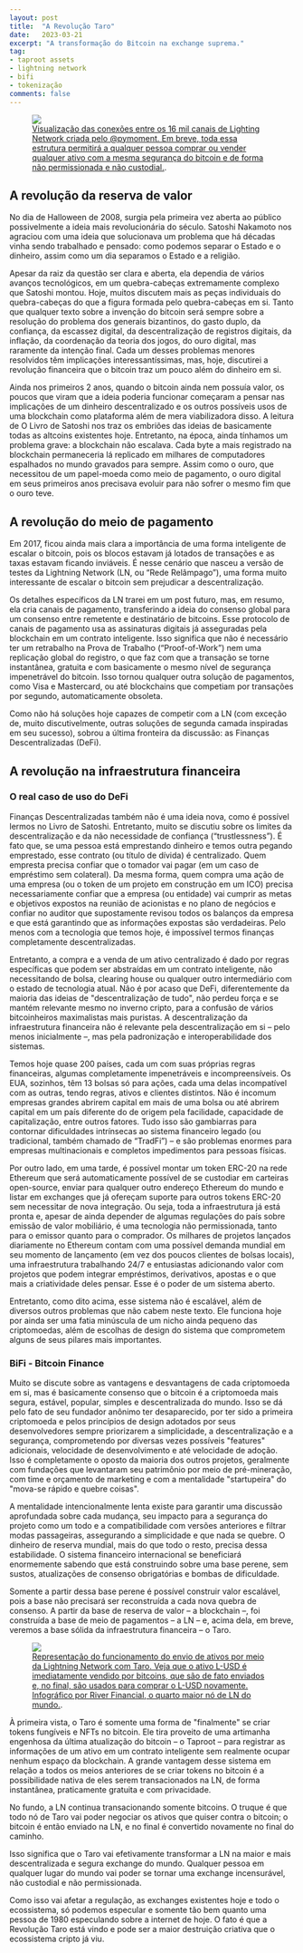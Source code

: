 ```yaml
---
layout: post
title:  "A Revolução Taro"
date:   2023-03-21
excerpt: "A transformação do Bitcoin na exchange suprema."
tag:
- taproot assets
- lightning network
- bifi
- tokenização
comments: false
---
```


<figure>
	<a href="https://twitter.com/pymoment/status/1458098341313716241"><img src="https://pbs.twimg.com/media/FDw0sELWEAkST26?format=png&name=900x900"></a>
	<figcaption><a href="https://twitter.com/pymoment/status/1458098341313716241" title="Visualização das conexões entre os 16 mil canais de Lighting Network criada pelo @pymoment. Em breve, toda essa estrutura permitirá a qualquer pessoa comprar ou vender qualquer ativo com a mesma segurança do bitcoin e de forma não permissionada e não custodial.">Visualização das conexões entre os 16 mil canais de Lighting Network criada pelo @pymoment. Em breve, toda essa estrutura permitirá a qualquer pessoa comprar ou vender qualquer ativo com a mesma segurança do bitcoin e de forma não permissionada e não custodial.</a>.</figcaption>
</figure>

## A revolução da reserva de valor

No dia de Halloween de 2008, surgia pela primeira vez aberta ao público possivelmente a ideia mais revolucionária do século. Satoshi Nakamoto nos agraciou com uma ideia que solucionava um problema que há décadas vinha sendo trabalhado e pensado: como podemos separar o Estado e o dinheiro, assim como um dia separamos o Estado e a religião. 

Apesar da raiz da questão ser clara e aberta, ela dependia de vários avanços tecnológicos, em um quebra-cabeças extremamente complexo que Satoshi montou. Hoje, muitos discutem mais as peças individuais do quebra-cabeças do que a figura formada pelo quebra-cabeças em si. Tanto que qualquer texto sobre a invenção do bitcoin será sempre sobre a resolução do problema dos generais bizantinos, do gasto duplo, da confiança, da escassez digital, da descentralização de registros digitais, da inflação, da coordenação da teoria dos jogos, do ouro digital, mas raramente da intenção final. Cada um desses problemas menores resolvidos têm implicações interessantíssimas, mas, hoje, discutirei a revolução financeira que o bitcoin traz um pouco além do dinheiro em si.

Ainda nos primeiros 2 anos, quando o bitcoin ainda nem possuía valor, os poucos que viram que a ideia poderia funcionar começaram a pensar nas implicações de um dinheiro descentralizado e os outros possíveis usos de uma blockchain como plataforma além de mera viabilizadora disso. A leitura de O Livro de Satoshi nos traz os embriões das ideias de basicamente todas as altcoins existentes hoje. Entretanto, na época, ainda tínhamos um problema grave: a blockchain não escalava. Cada byte a mais registrado na blockchain permaneceria lá replicado em milhares de computadores espalhados no mundo gravados para sempre. Assim como o ouro, que necessitou de um papel-moeda como meio de pagamento, o ouro digital em seus primeiros anos precisava evoluir para não sofrer o mesmo fim que o ouro teve.

## A revolução do meio de pagamento

Em 2017, ficou ainda mais clara a importância de uma forma inteligente de escalar o bitcoin, pois os blocos estavam já lotados de transações e as taxas estavam ficando inviáveis. É nesse cenário que nasceu a versão de testes da Lightning Network (LN, ou “Rede Relâmpago”), uma forma muito interessante de escalar o bitcoin sem prejudicar a descentralização. 

Os detalhes específicos da LN trarei em um post futuro, mas, em resumo, ela cria canais de pagamento, transferindo a ideia do consenso global para um consenso entre remetente e destinatário de bitcoins. Esse protocolo de canais de pagamento usa as assinaturas digitais já asseguradas pela blockchain em um contrato inteligente. Isso significa que não é necessário ter um retrabalho na Prova de Trabalho (“Proof-of-Work”) nem uma replicação global do registro, o que faz com que a transação se torne instantânea, gratuita e com basicamente o mesmo nível de segurança impenetrável do bitcoin. Isso tornou qualquer outra solução de pagamentos, como Visa e Mastercard, ou até blockchains que competiam por transações por segundo, automaticamente obsoleta. 

Como não há soluções hoje capazes de competir com a LN (com exceção de, muito discutivelmente, outras soluções de segunda camada inspiradas em seu sucesso), sobrou a última fronteira da discussão: as Finanças Descentralizadas (DeFi). 

## A revolução na infraestrutura financeira

### O real caso de uso do DeFi
Finanças Descentralizadas também não é uma ideia nova, como é possível lermos no Livro de Satoshi. Entretanto, muito se discutiu sobre os limites da descentralização e da não necessidade de confiança (“trustlessness”). É fato que, se uma pessoa está emprestando dinheiro e temos outra pegando emprestado, esse contrato (ou título de dívida) é centralizado. Quem empresta precisa confiar que o tomador vai pagar (em um caso de empréstimo sem colateral). Da mesma forma, quem compra uma ação de uma empresa (ou o token de um projeto em construção em um ICO) precisa necessariamente confiar que a empresa (ou entidade) vai cumprir as metas e objetivos expostos na reunião de acionistas e no plano de negócios e confiar no auditor que supostamente revisou todos os balanços da empresa e que está garantindo que as informações expostas são verdadeiras. Pelo menos com a tecnologia que temos hoje, é impossível termos finanças completamente descentralizadas.

Entretanto, a compra e a venda de um ativo centralizado é dado por regras específicas que podem ser abstraídas em um contrato inteligente, não necessitando de bolsa, clearing house ou qualquer outro intermediário com o estado de tecnologia atual. Não é por acaso que DeFi, diferentemente da maioria das ideias de "descentralização de tudo", não perdeu força e se mantém relevante mesmo no inverno cripto, para a confusão de vários bitcoinheiros maximalistas mais puristas. A descentralização da infraestrutura financeira não é relevante pela descentralização em si – pelo menos inicialmente –, mas pela padronização e interoperabilidade dos sistemas. 

Temos hoje quase 200 países, cada um com suas próprias regras financeiras, algumas completamente impenetráveis e incompreensíveis. Os EUA, sozinhos, têm 13 bolsas só para ações, cada uma delas incompatível com as outras, tendo regras, ativos e clientes distintos. Não é incomum empresas grandes abrirem capital em mais de uma bolsa ou até abrirem capital em um país diferente do de origem pela facilidade, capacidade de capitalização, entre outros fatores. Tudo isso são gambiarras para contornar dificuldades intrínsecas ao sistema financeiro legado (ou tradicional, também chamado de “TradFi”) – e são problemas enormes para empresas multinacionais e completos impedimentos para pessoas físicas. 

Por outro lado, em uma tarde, é possível montar um token ERC-20 na rede Ethereum que será automaticamente possível de se custodiar em carteiras open-source, enviar para qualquer outro endereço Ethereum do mundo e listar em exchanges que já ofereçam suporte para outros tokens ERC-20 sem necessitar de nova integração. Ou seja, toda a infraestrutura já está pronta e, apesar de ainda depender de algumas regulações do país sobre emissão de valor mobiliário, é uma tecnologia não permissionada, tanto para o emissor quanto para o comprador. Os milhares de projetos lançados diariamente no Ethereum contam com uma possível demanda mundial em seu momento de lançamento (em vez dos poucos clientes de bolsas locais), uma infraestrutura trabalhando 24/7 e entusiastas adicionando valor com projetos que podem integrar empréstimos, derivativos, apostas e o que mais a criatividade deles pensar. Esse é o poder de um sistema aberto.

Entretanto, como dito acima, esse sistema não é escalável, além de diversos outros problemas que não cabem neste texto. Ele funciona hoje por ainda ser uma fatia minúscula de um nicho ainda pequeno das criptomoedas, além de escolhas de design do sistema que comprometem alguns de seus pilares mais importantes.

### BiFi - Bitcoin Finance
Muito se discute sobre as vantagens e desvantagens de cada criptomoeda em si, mas é basicamente consenso que o bitcoin é a criptomoeda mais segura, estável, popular, simples e descentralizada do mundo. Isso se dá pelo fato de seu fundador anônimo ter desaparecido, por ter sido a primeira criptomoeda e pelos princípios de design adotados por seus desenvolvedores sempre priorizarem a simplicidade, a descentralização e a segurança, comprometendo por diversas vezes possíveis "features" adicionais, velocidade de desenvolvimento e até velocidade de adoção. Isso é completamente o oposto da maioria dos outros projetos, geralmente com fundações que levantaram seu patrimônio por meio de pré-mineração, com time e orçamento de marketing e com a mentalidade "startupeira" do "mova-se rápido e quebre coisas". 

A mentalidade intencionalmente lenta existe para garantir uma discussão aprofundada sobre cada mudança, seu impacto para a segurança do projeto como um todo e a compatibilidade com versões anteriores e filtrar modas passageiras, assegurando a simplicidade e que nada se quebre. O dinheiro de reserva mundial, mais do que todo o resto, precisa dessa estabilidade. O sistema financeiro internacional se beneficiará enormemente sabendo que está construindo sobre uma base perene, sem sustos, atualizações de consenso obrigatórias e bombas de dificuldade.

Somente a partir dessa base perene é possível construir valor escalável, pois a base não precisará ser reconstruída a cada nova quebra de consenso. A partir da base de reserva de valor – a blockchain –, foi construída a base de meio de pagamentos – a LN – e, acima dela, em breve, veremos a base sólida da infraestrutura financeira – o Taro.

<figure>
	<a href="https://river.com/learn/what-is-taro-in-bitcoin/"><img src="https://river.com/learn/images/articles/taro-bitcoin-lightning.png"></a>
	<figcaption><a href="https://river.com/learn/what-is-taro-in-bitcoin/" title="Representação do funcionamento do envio de ativos por meio da Lightning Network com Taro. Veja que o ativo L-USD é imediatamente vendido por bitcoins, que são de fato enviados e, no final, são usados para comprar o L-USD novamente. Infográfico por River Financial, o quarto maior nó de LN do mundo.">Representação do funcionamento do envio de ativos por meio da Lightning Network com Taro. Veja que o ativo L-USD é imediatamente vendido por bitcoins, que são de fato enviados e, no final, são usados para comprar o L-USD novamente. Infográfico por River Financial, o quarto maior nó de LN do mundo.</a>.</figcaption>
</figure>

À primeira vista, o Taro é somente uma forma de "finalmente" se criar tokens fungíveis e NFTs no bitcoin. Ele tira proveito de uma artimanha engenhosa da última atualização do bitcoin – o Taproot – para registrar as informações de um ativo em um contrato inteligente sem realmente ocupar nenhum espaço da blockchain. A grande vantagem desse sistema em relação a todos os meios anteriores de se criar tokens no bitcoin é a possibilidade nativa de eles serem transacionados na LN, de forma instantânea, praticamente gratuita e com privacidade. 

No fundo, a LN continua transacionando somente bitcoins. O truque é que todo nó de Taro vai poder negociar os ativos que quiser contra o bitcoin; o bitcoin é então enviado na LN, e no final é convertido novamente no final do caminho. 

Isso significa que o Taro vai efetivamente transformar a LN na maior e mais descentralizada e segura exchange do mundo. Qualquer pessoa em qualquer lugar do mundo vai poder se tornar uma exchange incensurável, não custodial e não permissionada.

Como isso vai afetar a regulação, as exchanges existentes hoje e todo o ecossistema, só podemos especular e somente tão bem quanto uma pessoa de 1980 especulando sobre a internet de hoje. O fato é que a Revolução Taro está vindo e pode ser a maior destruição criativa que o ecossistema cripto já viu.
